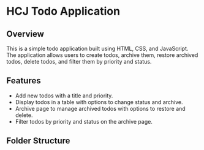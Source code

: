 # HCJ Todo Application

## Overview

This is a simple todo application built using HTML, CSS, and JavaScript. The application allows users to create todos, archive them, restore archived todos, delete todos, and filter them by priority and status.

## Features

- Add new todos with a title and priority.
- Display todos in a table with options to change status and archive.
- Archive page to manage archived todos with options to restore and delete.
- Filter todos by priority and status on the archive page.

## Folder Structure
